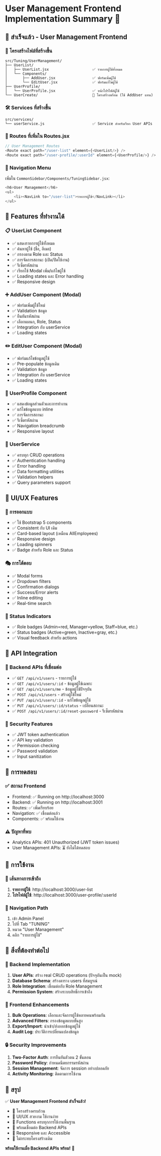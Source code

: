 # User Management Frontend Implementation Summary 👥

## 🎉 สำเร็จแล้ว - User Management Frontend

### 📂 โครงสร้างไฟล์ที่สร้างขึ้น

```
src/Tuning/UserManagement/
├── UserList/
│   ├── UserList.jsx                    ✅ รายการผู้ใช้ทั้งหมด
│   └── Components/
│       ├── AddUser.jsx                 ✅ ฟอร์มเพิ่มผู้ใช้
│       └── EditUser.jsx                ✅ ฟอร์มแก้ไขผู้ใช้
├── UserProfile/
│   └── UserProfile.jsx                 ✅ หน้าโปรไฟล์ผู้ใช้
└── UserCreate/                         📁 โครงสร้างพร้อม (ใช้ AddUser แทน)
```

### 🛠️ Services ที่สร้างขึ้น

```
src/services/
└── userService.js                      ✅ Service สำหรับเรียก User APIs
```

### 🔗 Routes ที่เพิ่มใน Routes.jsx

```javascript
// User Management Routes
<Route exact path="/user-list" element={<UserList/>} />
<Route exact path="/user-profile/:userId" element={<UserProfile/>} />
```

### 📱 Navigation Menu

เพิ่มใน `CommonSidebar/Components/TuningSidebar.jsx`:
```javascript
<h6>User Management</h6>
<ul>
    <li><NavLink to="/user-list">รายการผู้ใช้</NavLink></li>
</ul>
```

## 🎯 Features ที่ทำงานได้

### 📋 UserList Component
- ✅ แสดงรายการผู้ใช้ทั้งหมด
- ✅ ค้นหาผู้ใช้ (ชื่อ, อีเมล)
- ✅ กรองตาม Role และ Status
- ✅ การจัดการสถานะ (เปิด/ปิดใช้งาน)
- ✅ รีเซ็ตรหัสผ่าน
- ✅ เรียกใช้ Modal เพิ่ม/แก้ไขผู้ใช้
- ✅ Loading states และ Error handling
- ✅ Responsive design

### ➕ AddUser Component (Modal)
- ✅ ฟอร์มเพิ่มผู้ใช้ใหม่
- ✅ Validation ข้อมูล
- ✅ ยืนยันรหัสผ่าน
- ✅ เลือกแผนก, Role, Status
- ✅ Integration กับ userService
- ✅ Loading states

### ✏️ EditUser Component (Modal)
- ✅ ฟอร์มแก้ไขข้อมูลผู้ใช้
- ✅ Pre-populate ข้อมูลเดิม
- ✅ Validation ข้อมูล
- ✅ Integration กับ userService
- ✅ Loading states

### 👤 UserProfile Component
- ✅ แสดงข้อมูลส่วนตัวและการทำงาน
- ✅ แก้ไขข้อมูลแบบ inline
- ✅ การจัดการสถานะ
- ✅ รีเซ็ตรหัสผ่าน
- ✅ Navigation breadcrumb
- ✅ Responsive layout

### 🔧 UserService
- ✅ ครบทุก CRUD operations
- ✅ Authentication handling
- ✅ Error handling
- ✅ Data formatting utilities
- ✅ Validation helpers
- ✅ Query parameters support

## 🎨 UI/UX Features

### 🎪 การออกแบบ
- ✅ ใช้ Bootstrap 5 components
- ✅ Consistent กับ UI เดิม
- ✅ Card-based layout (เหมือน AllEmployees)
- ✅ Responsive design
- ✅ Loading spinners
- ✅ Badge สำหรับ Role และ Status

### 🎭 การโต้ตอบ
- ✅ Modal forms
- ✅ Dropdown filters
- ✅ Confirmation dialogs
- ✅ Success/Error alerts
- ✅ Inline editing
- ✅ Real-time search

### 🌈 Status Indicators
- ✅ Role badges (Admin=red, Manager=yellow, Staff=blue, etc.)
- ✅ Status badges (Active=green, Inactive=gray, etc.)
- ✅ Visual feedback สำหรับ actions

## 🔌 API Integration

### 📡 Backend APIs ที่เชื่อมต่อ
- ✅ `GET /api/v1/users` - รายการผู้ใช้
- ✅ `GET /api/v1/users/:id` - ข้อมูลผู้ใช้เฉพาะ
- ✅ `GET /api/v1/users/me` - ข้อมูลผู้ใช้ปัจจุบัน
- ✅ `POST /api/v1/users` - สร้างผู้ใช้ใหม่
- ✅ `PUT /api/v1/users/:id` - แก้ไขข้อมูลผู้ใช้
- ✅ `PUT /api/v1/users/:id/status` - เปลี่ยนสถานะ
- ✅ `POST /api/v1/users/:id/reset-password` - รีเซ็ตรหัสผ่าน

### 🔐 Security Features
- ✅ JWT token authentication
- ✅ API key validation
- ✅ Permission checking
- ✅ Password validation
- ✅ Input sanitization

## 🧪 การทดสอบ

### ✅ สถานะ Frontend
- Frontend: ✅ Running on http://localhost:3000
- Backend: ✅ Running on http://localhost:3001
- Routes: ✅ เพิ่มเรียบร้อย
- Navigation: ✅ เชื่อมต่อแล้ว
- Components: ✅ พร้อมใช้งาน

### ⚠️ ปัญหาที่พบ
- Analytics APIs: 401 Unauthorized (JWT token issues)
- User Management APIs: ⏳ ยังไม่ได้ทดสอบ

## 🚀 การใช้งาน

### 📍 เส้นทางการเข้าถึง
1. **รายการผู้ใช้**: http://localhost:3000/user-list
2. **โปรไฟล์ผู้ใช้**: http://localhost:3000/user-profile/:userId

### 🧭 Navigation Path
1. เข้า Admin Panel
2. ไปที่ Tab "TUNING"
3. หมวด "User Management"
4. คลิก "รายการผู้ใช้"

## 📝 สิ่งที่ต้องทำต่อไป

### 🔧 Backend Implementation
1. **User APIs**: สร้าง real CRUD operations (ปัจจุบันเป็น mock)
2. **Database Schema**: สร้างตาราง users ที่สมบูรณ์
3. **Role Integration**: เชื่อมต่อกับ Role Management
4. **Permission System**: สร้างระบบสิทธิ์การเข้าถึง

### 🎯 Frontend Enhancements
1. **Bulk Operations**: เลือกและจัดการผู้ใช้หลายคนพร้อมกัน
2. **Advanced Filters**: กรองข้อมูลแบบขั้นสูง
3. **Export/Import**: นำเข้า/ส่งออกข้อมูลผู้ใช้
4. **Audit Log**: ประวัติการเปลี่ยนแปลงข้อมูล

### 🔒 Security Improvements
1. **Two-Factor Auth**: การยืนยันตัวตน 2 ขั้นตอน
2. **Password Policy**: กำหนดนีตยกรรมรหัสผ่าน
3. **Session Management**: จัดการ session อย่างปลอดภัย
4. **Activity Monitoring**: ติดตามการใช้งาน

## 🎉 สรุป

✅ **User Management Frontend สำเร็จแล้ว!**

- 📁 โครงสร้างครบถ้วน
- 🎨 UI/UX สวยงาม ใช้งานง่าย
- 🔧 Functions ครบทุกการใช้งานพื้นฐาน
- 🔌 พร้อมเชื่อมต่อ Backend APIs
- 📱 Responsive และ Accessible
- 🎯 ไม่กระทบโครงสร้างเดิม

**พร้อมใช้งานเมื่อ Backend APIs พร้อม!** 🚀
